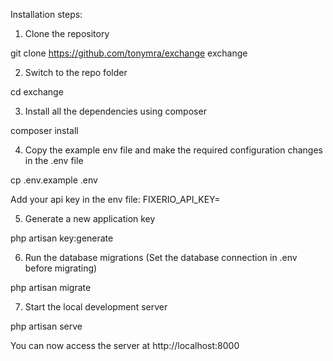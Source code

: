 Installation steps:

1.	Clone the repository

git clone https://github.com/tonymra/exchange exchange

2.	Switch to the repo folder

cd exchange

3.	Install all the dependencies using composer

composer install

4.	Copy the example env file and make the required configuration changes in the .env file

cp .env.example .env

Add your api key in the env file: FIXERIO_API_KEY=

5.	Generate a new application key

php artisan key:generate

6.	Run the database migrations (Set the database connection in .env before migrating)

php artisan migrate

7.	Start the local development server

php artisan serve

You can now access the server at http://localhost:8000

